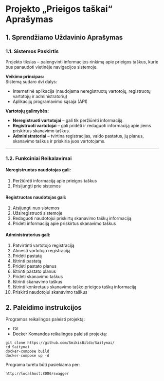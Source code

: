 # Projekto „Prieigos taškai“ Aprašymas

## 1. Sprendžiamo Uždavinio Aprašymas

### 1.1. Sistemos Paskirtis

Projekto tikslas – palengvinti informacijos rinkimą apie prieigos taškus, kurie bus panaudoti vietinėje navigacijos sistemoje.

**Veikimo principas:**  
Sistemą sudaro dvi dalys:

- Internetinė aplikacija (naudojama neregistruotų vartotojų, registruotų vartotojų ir administratorių)
- Aplikacijų programavimo sąsaja (API)

**Vartotojų galimybės:**

- **Neregistruoti vartotojai** – gali tik peržiūrėti informaciją.
- **Registruoti vartotojai** – gali pridėti ir redaguoti informaciją apie jiems priskirtus skanavimo taškus.
- **Administratoriai** – tvirtina registracijas, valdo pastatus, jų planus, skanavimo taškus ir priskiria juos vartotojams.

---

### 1.2. Funkciniai Reikalavimai

#### Neregistruotas naudotojas gali:

1. Peržiūrėti informaciją apie prieigos taškus  
2. Prisijungti prie sistemos  

#### Registruotas naudotojas gali:

1. Atsijungti nuo sistemos  
2. Užsiregistruoti sistemoje  
3. Redaguoti naudotojui priskirtų skanavimo taškų informaciją  
4. Pridėti informaciją apie priskirtus skanavimo taškus  

#### Administratorius gali:

1. Patvirtinti vartotojo registraciją  
2. Atmesti vartotojo registraciją  
3. Pridėti pastatą  
4. Ištrinti pastatą  
5. Pridėti pastato planus  
6. Ištrinti pastato planus  
7. Pridėti skanavimo taškus  
8. Ištrinti skanavimo taškus  
9. Ištrinti konkretaus skanavimo taško prieigos taškų informaciją  
10. Priskirti naudotojui skanavimo taškus


## 2. Paleidimo instrukcijos
Programos reikalingos paleisti projektą:
- Git
- Docker
Komandos reikalingos paleisti projektą:
```
git clone https://github.com/SmikisBilda/Saitynai/
cd Saitynai
docker-compose build
docker-compose up -d
```
Programa turėtu būti pasiekiama per:
```
http://localhost:8080/swagger
```


